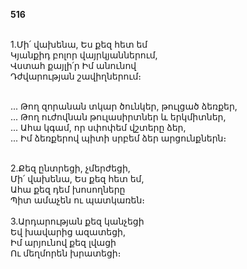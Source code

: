 **516**

\
1.Մի՛ վախենա, Ես քեզ հետ եմ\
Կյանքիդ բոլոր վայրկյաններում,\
Վստահ քայլի՛ր Իմ անունով\
Դժվարության շավիղներում։

\
 ... Թող զորանան տկար ծունկեր, թուլցած ձեռքեր,\
 ... Թող ուժովնան թուլասիրտներ և երկմիտներ,\
 ... Ահա կգամ, որ սփոփեմ վշտերը ձեր,\
 ... Իմ ձեռքերով պիտի սրբեմ ձեր արցունքներն։

\
2.Քեզ ընտրեցի, չմերժեցի,\
Մի՛ վախենա, Ես քեզ հետ եմ,\
Ահա քեզ դեմ խոսողները\
Պիտ ամաչեն ու պատկառեն։\
\
3.Արդարության քեզ կանչեցի\
Եվ խավարից ազատեցի,\
Իմ արյունով քեզ լվացի\
Ու մեղմորեն խրատեցի։
